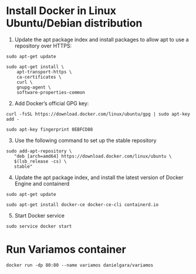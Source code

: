 # Install Docker in Linux Ubuntu/Debian distribution

1. Update the apt package index and install packages to allow apt to use a repository over HTTPS:

```
sudo apt-get update

sudo apt-get install \
    apt-transport-https \
    ca-certificates \
    curl \
    gnupg-agent \
    software-properties-common
```
2. Add Docker’s official GPG key:

```
curl -fsSL https://download.docker.com/linux/ubuntu/gpg | sudo apt-key add -

sudo apt-key fingerprint 0EBFCD88
```
3. Use the following command to set up the stable repository

```
sudo add-apt-repository \
   "deb [arch=amd64] https://download.docker.com/linux/ubuntu \
   $(lsb_release -cs) \
   stable"
```

4. Update the apt package index, and install the latest version of Docker Engine and containerd

```
sudo apt-get update

sudo apt-get install docker-ce docker-ce-cli containerd.io
```
5. Start Docker service
```
sudo service docker start
```
# Run Variamos container

```
docker run -dp 80:80 --name variamos danielgara/variamos
```